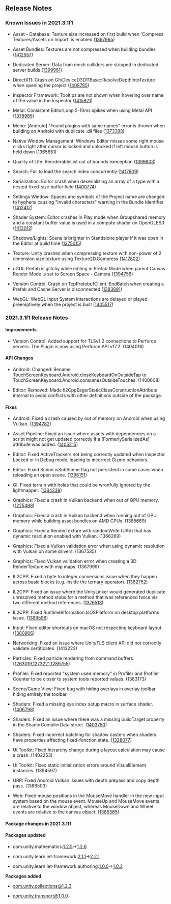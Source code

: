 ## Release Notes

### Known Issues in 2021.3.1f1

-   Asset - Database: Texture size increased on first build when \'Compress Textures/Assets on Import\' is enabled ([1397965](https://issuetracker.unity3d.com/issues/texture-size-increased-on-first-build-when-compress-textures-slash-assets-on-import-is-enabled))

-   Asset Bundles: Textures are not compressed when building bundles ([1412557](https://issuetracker.unity3d.com/issues/textures-not-compressed-when-building-bundles))

-   Dedicated Server: Data from mesh colliders are stripped in dedicated server builds ([1399961](https://issuetracker.unity3d.com/issues/dedicated-server-data-from-mesh-colliders-are-stripped-in-dedicated-server-builds))

-   DirectX11: Crash on GfxDeviceD3D11Base::ResolveDepthIntoTexture when opening the project ([1408785](https://issuetracker.unity3d.com/issues/crash-on-gfxdeviced3d11base-resolvedepthintotexture-when-opening-the-project))

-   Inspector Framework: Tooltips are not shown when hovering over name of the value in the Inspector ([1415921](https://issuetracker.unity3d.com/issues/tooltips-are-not-shown-when-hovering-over-name-of-the-value-in-the-inspector))

-   Metal: Consistent EditorLoop 5-10ms spikes when using Metal API ([1378985](https://issuetracker.unity3d.com/issues/consistent-gfx-dot-waitforpresentongfxthread-5-10ms-spikes-when-using-metal-api))

-   Mono: \[Android\] \"Found plugins with same names\" error is thrown when building on Android with duplicate .dll files ([1373388](https://issuetracker.unity3d.com/issues/found-plugins-with-same-names-error-is-thrown-for-the-microsoft-extensions-logging-package-when-building-on-android-platform))

-   Native Window Management: Windows Editor misses some right mouse clicks right after cursor is locked and unlocked if left mouse button is held down ([1365651](https://issuetracker.unity3d.com/issues/input-system-right-mouse-button-waspressedthisframe-is-false-when-left-mouse-button-is-held-down))

-   Quality of Life: ReorderableList out of bounds exeception ([1399803](https://issuetracker.unity3d.com/issues/reorderablelist-out-of-bounds-exeception))

-   Search: Fail to load the search index concurrently ([1417609](https://issuetracker.unity3d.com/issues/search-fail-to-load-the-search-index-concurrently))

-   Serialization: Editor crash when deserializing an array of a type with a nested fixed-size buffer field ([1400774](https://issuetracker.unity3d.com/issues/editor-crash-when-deserializing-an-array-of-a-type-with-a-nested-fixed-size-buffer-field))

-   Settings Window: Spaces and symbols of the Project name are changed to hyphens causing \"Invalid characters\" warning in the Bundle Identifier ([1412412](https://issuetracker.unity3d.com/issues/spaces-and-symbols-of-the-project-name-are-changed-to-hyphens-causing-warnings-in-the-bundle-identifier))

-   Shader System: Editor crashes in Play mode when Groupshared memory and a constant buffer value is used in a compute shader on OpenGLES3 ([1413012](https://issuetracker.unity3d.com/issues/editor-crashes-in-play-mode-when-groupshared-memory-and-a-constant-buffer-value-is-used-in-a-compute-shader-on-opengles3))

-   Shadows/Lights: Scene is brighter in Standalone player if it was open in the Editor at build time ([1375015](https://issuetracker.unity3d.com/issues/scene-is-brighter-in-standalone-player-if-it-was-open-in-the-editor-at-build-time))

-   Texture: Unity crashes when compressing texture with non-power of 2 dimension size texture using Texture2D.Compress ([1417802](https://issuetracker.unity3d.com/issues/unity-crashes-when-compressing-texture-with-non-power-of-2-dimension-size-texture-using-texture2d-dot-compress))

-   uGUI: Prefab is glitchy while editing in Prefab Mode when parent Canvas Render Mode is set to Screen Space - Camera ([1394756](https://issuetracker.unity3d.com/issues/prefab-is-glitchy-when-editing-in-prefab-mode-in-a-custom-ui-environment))

-   Version Control: Crash on TcpProtobufClient::EndBatch when creating a Prefab and Cache Server is disconnected ([1383891](https://issuetracker.unity3d.com/issues/crash-on-tcpprotobufclient-endbatch-when-creating-a-prefab-and-cache-server-is-disconnected))

-   WebGL: WebGL Input System interactions are delayed or played preemptively when the project is built ([1405517](https://issuetracker.unity3d.com/issues/webgl-input-system-interactions-are-delayed-or-played-preemptively-when-the-project-is-built))

### 2021.3.1f1 Release Notes

#### Improvements

-   Version Control: Added support for TLSv1.2 connections to Perforce servers. The Plugin is now using Perforce API v17.2. (1404016)

#### API Changes

-   Android: Changed: Rename TouchScreenKeyboard.Android.closeKeyboardOnOutsideTap to TouchScreenKeyboard.Android.consumesOutsideTouches. (1400608)

-   Editor: Removed: Made Il2CppEagerStaticClassConstructionAttribute internal to avoid conflicts with other definitions outside of the package.

#### Fixes

-   Android: Fixed a crash caused by out of memory on Android when using Vulkan. ([1394782](https://issuetracker.unity3d.com/issues/android-crash-with-signal-11-caused-by-null-pointer-dereference-on-android-device-when-using-vulkan-graphics-api))

-   Asset Pipeline: Fixed an issue where assets with dependencies on a script might not get updated correctly if a \[FormerlySerializedAs\] attribute was added. ([1405215](https://issuetracker.unity3d.com/issues/prefab-is-not-reimported-when-formerlyserializedas-is-added-to-script))

-   Editor: Fixed ActiveTrackers not being correctly updated when Inspector Locked or in Debug mode, leading to incorrect Gizmo behaviors.

-   Editor: Fixed Scene.isSubScene flag not persistent in some cases when reloading an open scene. ([1396151](https://issuetracker.unity3d.com/issues/scene-dot-issubscene-flag-does-not-persist-for-currently-opened-scenes-when-the-editor-is-restarted))

-   GI: Fixed terrain with holes that could be wronfully ignored by the lightmapper. ([1384239](https://issuetracker.unity3d.com/issues/users-terrain-object-with-holes-doesnt-get-a-lightmap-generated-whereas-its-copy-without-holes-gets-a-lightmap-generated))

-   Graphics: Fixed a crash in Vulkan backend when out of GPU memory. ([1225488](https://issuetracker.unity3d.com/issues/hdrp-vulkan-crash-on-vk-databuffer-createresource-on-opening-shader-graph-sample-project-with-vulkan-api))

-   Graphics: Fixed a crash in Vulkan backend when running out of GPU memory while building asset bundles on AMD GPUs. ([1385669](https://issuetracker.unity3d.com/issues/linux-vulkan-editor-crashes-due-to-memory-leak-when-building-assetbundles))

-   Graphics: Fixed a RenderTexture with randomWrite (UAV) that has dynamic resolution enabled with Vulkan. (1366269)

-   Graphics: Fixed a Vulkan validation error when using dynamic resolution with Vulkan on some drivers. (1367535)

-   Graphics: Fixed Vulkan validation error when creating a 3D RenderTexture with mip maps. (1367999)

-   IL2CPP: Fixed a byte to integer conversions issue when they happen across basic blocks (e.g. inside the ternary operator). ([1382752](https://issuetracker.unity3d.com/issues/ternary-operation-with-implicit-type-conversion-from-byte-returns-incorrect-value-when-the-operation-is-done-in-webgl-build))

-   IL2CPP: Fixed an issue where the UnityLinker would generated duplicate unresolved method stubs for a method that was referenced twice via two different method references. ([1376513](https://issuetracker.unity3d.com/issues/il2cpp-build-fails-when-project-includes-system-dot-drawing-dot-common-dot-dll))

-   IL2CPP: Fixed RuntimeInformation.IsOSPlatform on desktop platforms issue. ([1399596](https://issuetracker.unity3d.com/issues/windows-fails-to-identify-as-windows-when-building-the-project-using-il2cpp-scripting-backend))

-   Input: Fixed editor shortcuts on macOS not respecting keyboard layout. ([1380906](https://issuetracker.unity3d.com/issues/editor-shortucts-on-macos-do-not-respect-keyboard-layout))

-   Networking: Fixed an issue where UnityTLS client API did not correctly validate certificates. (1413222)

-   Particles: Fixed particle rendering from command buffers. ([1263019](https://issuetracker.unity3d.com/issues/particle-system-is-not-rendering-when-commandbuffer-dot-drawrenderer-is-used-with-scriptablerenderpass),[1273221](https://issuetracker.unity3d.com/issues/shuriken-particlesystem-is-not-rendered-into-a-texture-when-using-a-commandbuffer),[1289755](https://issuetracker.unity3d.com/issues/particle-system-doesnt-get-rendered-into-a-texture-when-using-a-commandbuffer))

-   Profiler: Fixed reported \"system used memory\" in Profiler and Profiler Counter to be closer to system tools reported values. (1383173)

-   Scene/Game View: Fixed bug with hiding overlays in overlay toolbar hiding entirely the toolbar.

-   Shaders: Fixed a missing eye index setup macro in surface shader. ([1406798](https://issuetracker.unity3d.com/issues/xr-built-in-rp-surface-shader-unity-setup-stereo-eye-index-post-vertex-is-missing-from-custom-surface-shader))

-   Shaders: Fixed an issue where there was a missing buildTarget property in the ShaderCompilerData struct. ([1403750](https://issuetracker.unity3d.com/issues/no-way-to-get-the-requested-build-target-from-ipreprocessshaders-callback))

-   Shaders: Fixed incorrect batching for shadow casters when shaders have properties affecting fixed-function state. ([1328077](https://issuetracker.unity3d.com/issues/shaders-controlling-cull-mode-via-a-property-get-incorrectly-rendered-in-the-shadow-caster-pass))

-   UI Toolkit: Fixed hierarchy change during a layout calculation may cause a crash. (1402253)

-   UI Toolkit: Fixed static initialization errors around VisualElement instances. (1394597)

-   URP: Fixed Android Vulkan issues with depth prepass and copy depth pass. (1386503)

-   Web: Fixed mouse positions in the MouseMove handler in the new input system based on the mouse event. MouseUp and MouseMove events are relative to the window object, whereas MouseDown and Wheel events are relative to the canvas object. ([1385365](https://issuetracker.unity3d.com/issues/mouse-position-is-offset-when-mouse-scrolling-in-webgl-build))

#### Package changes in 2021.3.1f1

#### Packages updated

-   com.unity.mathematics:[1.2.5](https://docs.unity3d.com/Packages/com.unity.mathematics@1.2//changelog/CHANGELOG.html)→[1.2.6](https://docs.unity3d.com/Packages/com.unity.mathematics@1.2//changelog/CHANGELOG.html)

-   com.unity.learn.iet-framework:[2.1.1](https://docs.unity3d.com/Packages/com.unity.learn.iet-framework@2.1//changelog/CHANGELOG.html)→[2.2.1](https://docs.unity3d.com/Packages/com.unity.learn.iet-framework@2.2//changelog/CHANGELOG.html)

-   com.unity.learn.iet-framework.authoring:[1.0.0](https://docs.unity3d.com/Packages/com.unity.learn.iet-framework.authoring@1.0//changelog/CHANGELOG.html)→[1.0.2](https://docs.unity3d.com/Packages/com.unity.learn.iet-framework.authoring@1.0//changelog/CHANGELOG.html)

**Packages added**

-   [com.unity.collections@1.2.3](https://docs.unity3d.com/Packages/com.unity.collections@1.2//changelog/CHANGELOG.html)

-   [com.unity.transport@1.0.0](https://docs.unity3d.com/Packages/com.unity.transport@1.0//changelog/CHANGELOG.html)
